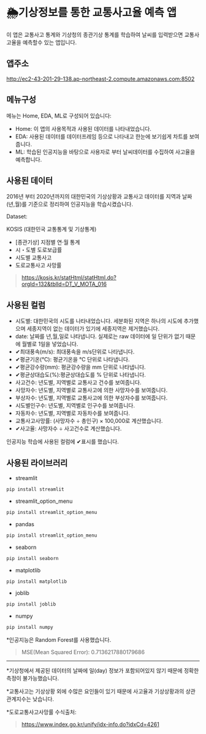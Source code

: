 🌦️기상정보를 통한 교통사고율 예측 앱
========

이 앱은 교통사고 통계와 기상청의 종관기상 통계를 학습하여 날씨를 입력받으면 교통사고율을 예측할수 있는 앱입니다.

앱주소
----
http://ec2-43-201-29-138.ap-northeast-2.compute.amazonaws.com:8502

메뉴구성
----
메뉴는 Home, EDA, ML로 구성되어 있습니다:

- Home: 이 앱의 사용목적과 사용된 데이터를 나타내었습니다.
- EDA: 사용된 데이터를 데이터프레임 등으로 나타내고 한눈에 보기쉽게 차트를 보여줍니다.
- ML: 학습된 인공지능을 바탕으로 사용자로 부터 날씨데이터를 수집하여 사고율을 예측합니다.

사용된 데이터
----
2016년 부터 2020년까지의 대한민국의 기상상황과 교통사고 데이터를 지역과 날짜(년,월)를 기준으로 정리하여 인공지능을 학습시켰습니다. 

Dataset:

KOSIS (대한민국 교통통계 및 기상통계)
- [종관기상] 지점별 연·월 통계
- 시・도별 도로보급률
- 시도별 교통사고
- 도로교통사고 사망률
>https://kosis.kr/statHtml/statHtml.do?orgId=132&tblId=DT_V_MOTA_016

사용된 컬럼
----
- 시도별: 대한민국의 시도를 나타내었습니다. 세분화된 지역은 하나의 시도에 추가했으며 세종지역이 없는 데이터가 있기에 세종지역은 제거했습니다. 
- date: 날짜를 년,월,일로 나타냅니다. 실제로는 raw 데이터에 일 단위가 없기 때문에 월별로 1일을 넣었습니다. 
- ✔최대풍속(m/s): 최대풍속을 m/s단위로 나타냅니다.
- ✔평균기온(℃): 평균기온을 ℃ 단위로 나타냅니다.
- ✔평균강수량(mm): 평균강수량을 mm 단위로 나타냅니다.
- ✔평균상대습도(%):평균상대습도를 % 단위로 나타냅니다.
- 사고건수: 년도별, 지역별로 교통사고 건수를 보여줍니다.
- 사망자수: 년도별, 지역별로 교통사고에 의한 사망자수를 보여줍니다.
- 부상자수: 년도별, 지역별로 교통사고에 의한 부상자수를 보여줍니다.
- 시도별인구수: 년도별, 지역별로 인구수를 보여줍니다.
- 자동차수: 년도별, 지역별로 자동차수를 보여줍니다.
- 교통사고사망률: (사망자수 ÷ 총인구) × 100,000로 계산했습니다. 
- ✔사고율: 사망자수 ÷ 사고건수로 계산했습니다. 

인공지능 학습에 사용된 컬럼에 ✔표시를 했습니다.

사용된 라이브러리
----
- streamlit
``` python
pip install streamlit
```
- streamlit_option_menu
``` python
pip install streamlit_option_menu
```
- pandas
``` python
pip install streamlit_option_menu
```
- seaborn
``` python
pip install seaborn
```
- matplotlib
``` python
pip install matplotlib
```
- joblib
``` python
pip install joblib
```
- numpy
``` python
pip install numpy
```

*인공지능은 Random Forest를 사용했습니다.
>MSE(Mean Squared Error): 0.7136217880179686

----

*기상청에서 제공된 데이터의 날짜에 일(day) 정보가 포함되어있지 않기 때문에 정확한 측정이 불가능했습니다. 

*교통사고는 기상상황 외에 수많은 요인들이 있기 때문에 사고율과 기상상황과의 상관관계지수는 낮습니다.

*도로교통사고사망률 수식출처:
>https://www.index.go.kr/unify/idx-info.do?idxCd=4261
